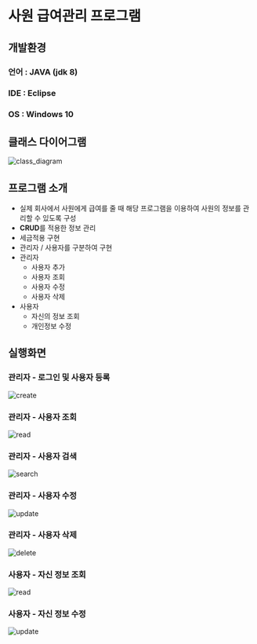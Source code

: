 # 사원 급여관리 프로그램

## 개발환경
### 언어 : JAVA (jdk 8)
### IDE : Eclipse
### OS : Windows 10

## 클래스 다이어그램
![class_diagram](img/Class&#32;Diagram.gif)

## 프로그램 소개
* 실제 회사에서 사원에게 급여를 줄 때 해당 프로그램을 이용하여 사원의 정보를 관리할 수 있도록 구성
* **CRUD**를 적용한 정보 관리
* 세금적용 구현
* 관리자 / 사용자를 구분하여 구현
* 관리자
  * 사용자 추가
  * 사용자 조회
  * 사용자 수정
  * 사용자 삭제
* 사용자
  * 자신의 정보 조회
  * 개인정보 수정

## 실행화면

### 관리자 - 로그인 및 사용자 등록

![create](img/1_create.PNG)

### 관리자 - 사용자 조회

![read](img/2_read.PNG)

### 관리자 - 사용자 검색

![search](img/3_search.PNG)

### 관리자 - 사용자 수정

![update](img/4_update.PNG)

### 관리자 - 사용자 삭제

![delete](img/5_delete.PNG)

### 사용자 - 자신 정보 조회

![read](img/6_read.PNG)

### 사용자 - 자신 정보 수정

![update](img/7_update.PNG)
